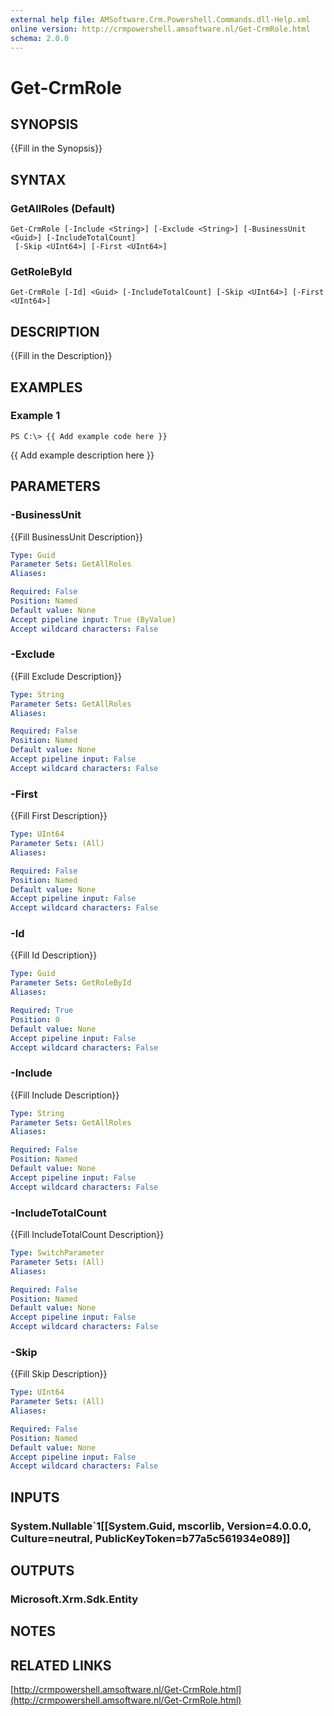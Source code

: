```yaml
---
external help file: AMSoftware.Crm.Powershell.Commands.dll-Help.xml
online version: http://crmpowershell.amsoftware.nl/Get-CrmRole.html
schema: 2.0.0
---
```


# Get-CrmRole

## SYNOPSIS
{{Fill in the Synopsis}}

## SYNTAX

### GetAllRoles (Default)
```
Get-CrmRole [-Include <String>] [-Exclude <String>] [-BusinessUnit <Guid>] [-IncludeTotalCount]
 [-Skip <UInt64>] [-First <UInt64>]
```

### GetRoleById
```
Get-CrmRole [-Id] <Guid> [-IncludeTotalCount] [-Skip <UInt64>] [-First <UInt64>]
```

## DESCRIPTION
{{Fill in the Description}}

## EXAMPLES

### Example 1
```
PS C:\> {{ Add example code here }}
```

{{ Add example description here }}

## PARAMETERS

### -BusinessUnit
{{Fill BusinessUnit Description}}

```yaml
Type: Guid
Parameter Sets: GetAllRoles
Aliases: 

Required: False
Position: Named
Default value: None
Accept pipeline input: True (ByValue)
Accept wildcard characters: False
```

### -Exclude
{{Fill Exclude Description}}

```yaml
Type: String
Parameter Sets: GetAllRoles
Aliases: 

Required: False
Position: Named
Default value: None
Accept pipeline input: False
Accept wildcard characters: False
```

### -First
{{Fill First Description}}

```yaml
Type: UInt64
Parameter Sets: (All)
Aliases: 

Required: False
Position: Named
Default value: None
Accept pipeline input: False
Accept wildcard characters: False
```

### -Id
{{Fill Id Description}}

```yaml
Type: Guid
Parameter Sets: GetRoleById
Aliases: 

Required: True
Position: 0
Default value: None
Accept pipeline input: False
Accept wildcard characters: False
```

### -Include
{{Fill Include Description}}

```yaml
Type: String
Parameter Sets: GetAllRoles
Aliases: 

Required: False
Position: Named
Default value: None
Accept pipeline input: False
Accept wildcard characters: False
```

### -IncludeTotalCount
{{Fill IncludeTotalCount Description}}

```yaml
Type: SwitchParameter
Parameter Sets: (All)
Aliases: 

Required: False
Position: Named
Default value: None
Accept pipeline input: False
Accept wildcard characters: False
```

### -Skip
{{Fill Skip Description}}

```yaml
Type: UInt64
Parameter Sets: (All)
Aliases: 

Required: False
Position: Named
Default value: None
Accept pipeline input: False
Accept wildcard characters: False
```

## INPUTS

### System.Nullable`1[[System.Guid, mscorlib, Version=4.0.0.0, Culture=neutral, PublicKeyToken=b77a5c561934e089]]


## OUTPUTS

### Microsoft.Xrm.Sdk.Entity


## NOTES

## RELATED LINKS

[http://crmpowershell.amsoftware.nl/Get-CrmRole.html](http://crmpowershell.amsoftware.nl/Get-CrmRole.html)

